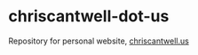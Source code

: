 # chriscantwell-dot-us
Repository for personal website, [chriscantwell.us](https://chriscantwell.us)
